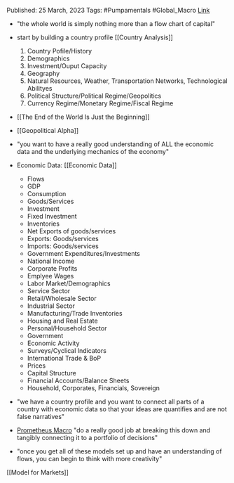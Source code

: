 
Published: 25 March, 2023
Tags: #Pumpamentals #Global_Macro 
[Link](https://capitalflows.substack.com/p/research-drop-framework)

- "the whole world is simply nothing more than a flow chart of capital"

- start by building a country profile [[Country Analysis]]
	1. Country Pofile/History
	2. Demographics
	3. Investment/Ouput Capacity
	4. Geography
	5. Natural Resources, Weather, Transportation Networks, Technological Abilityes
	6. Political Structure/Political Regime/Geopolitics
	7. Currency Regime/Monetary Regime/Fiscal Regime
- [[The End of the World Is Just the Beginning]]
- [[Geopolitical Alpha]]

- "you want to have a really good understanding of ALL the economic data and the underlying mechanics of the economy"
- Economic Data: [[Economic Data]]
	- Flows
	- GDP
	- Consumption
	- Goods/Services
	- Investment
	- Fixed Investment
	- Inventories
	- Net Exports of goods/services
	- Exports: Goods/services
	- Imports: Goods/services
	- Government Expenditures/Investments
	- National Income
	- Corporate Profits
	- Emplyee Wages
	- Labor Market/Demographics
	- Service Sector
	- Retail/Wholesale Sector
	- Industrial Sector
	- Manufacturing/Trade Inventories
	- Housing and Real Estate
	- Personal/Household Sector
	- Government
	- Economic Activity
	- Surveys/Cyclical Indicators
	- International Trade & BoP
	- Prices
	- Capital Structure
	- Financial Accounts/Balance Sheets
	- Household, Corporates, Financials, Sovereign

- "we have a country profile and you want to connect all parts of a country with economic data so that your ideas are quantifies and are not false narratives"
- [Prometheus Macro](https://prometheusresearch.substack.com) "do a really good job at breaking this down and tangibly connecting it to a portfolio of decisions"

- "once you get all of these models set up and have an understanding of flows, you can begin to think with more creativity"

[[Model for Markets]]